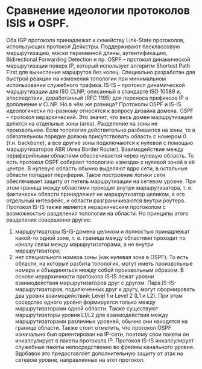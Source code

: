 # Сравнение идеологии протоколов ISIS и OSPF.

Оба IGP протокола принадлежат к семейству Link-State протоколов, использующих протокол Дейкстры. Поддерживают бесклассовую маршрутизацию, маски переменной длины, аутентификацию, Bidirectional Forwarding Detection и пр.
OSPF – протокол динамической маршрутизации поверх IP, который использует алгоритм Shortest Path First для вычисления маршрутов без колец. Специально разработан для быстрой реакции на изменения топологии при минимальном использовании служебного трафика.
IS-IS – протокол динамической маршрутизации для ISO CLNP, описанный в стандарте ISO 10589 и, впоследствии, доработанный (RFC 1195) для переноса префиксов IP в дополнение к CLNP.
Но в чём же разница?
Протоколы OSPF и IS-IS идеологически по-разному относятся к вопросу дизайна домена.
OSPF – протокол иерархический. Это значит, что весь домен маршрутизации делится на отдельные зоны (area). Разделение на зоны не произвольное. Если топология действительно разбивается на зоны, то в обязательном порядке должна присутствовать область с номером 0 (т.н. backbone), а все другие зоны подключаются к нулевой с помощью маршрутизаторов ABR (Area Border Router). Взаимодействие между периферийными областями обеспечивается через нулевую область. То есть протокол OSPF собирает топологию «звезда» с нулевой зоной в её центре. В нулевую область обычно выделяют ядро сети, в остальные области попадает периферия. Такое построение логики сети обеспечивает защиту от петель маршрутизации на сетевом уровне. При этом граница между областями проходит внутри маршрутизатора, т. е. фактически области принадлежит не маршрутизатор целиком, а его отдельный интерфейс, и области разграничиваются внутри роутера. 
Протокол IS-IS также является иерархическим протоколом с возможностью разделения топологии на области. Но принципы этого разделения совершенно другие:
1.	маршрутизаторы IS-IS-домена целиком и полностью принадлежат какой-то одной зоне, т. е. граница между областями проходит по каналу связи между маршрутизаторами, а не внутри маршрутизатора;
2.	нет специального номера зоны (как нулевая зона в OSPF). То есть области, на которые разбита топология, могут иметь произвольные номера и объединяться между собой произвольным образом.
В основе иерархичности протокола IS-IS лежат уровни взаимодействия маршрутизаторов друг с другом. Пара IS-IS-маршрутизаторов, подключенных друг к другу, могут сформировать два уровня взаимодействий: Level 1 и Level 2 (L1 и L2). При этом соседство одного уровня формируется только между маршрутизаторами одной области. Также существуют маршрутизаторы уровня L1/L2 для взаимодействия между маршрутизаторами различных уровней, обычно они находятся на границе области. 
Также стоит отметить, что протокол OSPF изначально был ориентирован на IP-сети, поэтому свои пакеты он инкапсулирует в пакеты протокола IP. Протокол IS-IS инкапсулирует служебные пакеты непосредственно во фреймы канального уровня. Вдобавок это предоставляет дополнительную защиту от атак на сетевом уровне, направленных на этот протокол.

